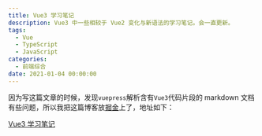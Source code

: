 ```yaml
---
title: Vue3 学习笔记
description: Vue3 中一些相较于 Vue2 变化与新语法的学习笔记。会一直更新。
tags:
  - Vue
  - TypeScript
  - JavaScript
categories:
  - 前端综合
date: 2021-01-04 00:00:00
---
```



因为写这篇文章的时候，发现`vuepress`解析含有`Vue3`代码片段的 markdown 文档有些问题，所以我把这篇博客放[掘金](https://juejin.cn/)上了，地址如下：

[Vue3 学习笔记](https://juejin.cn/post/6914922312038875144/)
